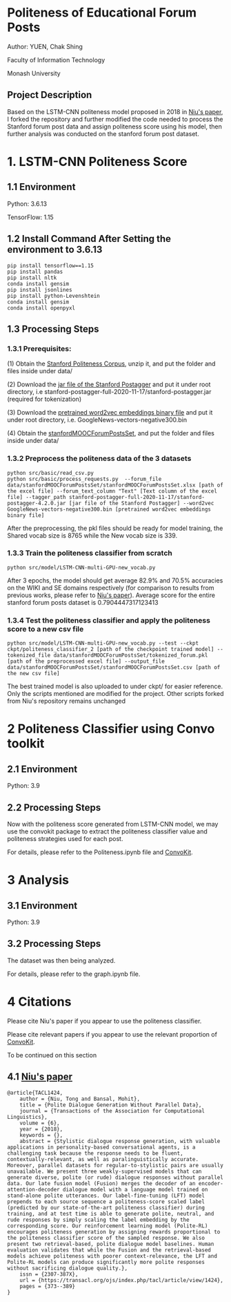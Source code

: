 # Politeness of Educational Forum Posts

Author: YUEN, Chak Shing

Faculty of Information Technology

Monash University

## Project Description

Based on the LSTM-CNN politeness model proposed in 2018 in [Niu's paper](https://arxiv.org/abs/1805.03162), I forked the repository and further modified the code needed to process the Stanford forum post data and assign politeness score using his model, then further analysis was conducted on the stanford forum post dataset.

# 1. LSTM-CNN Politeness Score

## 1.1 Environment
Python: 3.6.13

TensorFlow: 1.15

## 1.2 Install Command After Setting the environment to 3.6.13
```
pip install tensorflow==1.15
pip install pandas
pip install nltk
conda install gensim
pip install jsonlines
pip install python-Levenshtein
conda install gensim
conda install openpyxl
```

## 1.3 Processing Steps

### 1.3.1 Prerequisites:

(1) Obtain the [Stanford Politeness Corpus](http://www.cs.cornell.edu/~cristian/Politeness_files/Stanford_politeness_corpus.zip), unzip it, and put the folder and files inside under data/

(2) Download the [jar file of the Stanford Postagger](https://nlp.stanford.edu/software/tagger.shtml) and put it under root directory, i.e stanford-postagger-full-2020-11-17/stanford-postagger.jar (required for tokenization)

(3) Download the [pretrained word2vec embeddings binary file](https://drive.google.com/uc?export=download&confirm=wa0J&id=0B7XkCwpI5KDYNlNUTTlSS21pQmM) and put it under root directory, i.e. GoogleNews-vectors-negative300.bin

(4) Obtain the [stanfordMOOCForumPostsSet]([https://datastage.stanford.edu/StanfordMoocPosts](https://github.com/akshayka/edxclassify?tab=readme-ov-file)), and put the folder and files inside under data/

### 1.3.2 Preprocess the politeness data of the 3 datasets
```
python src/basic/read_csv.py
python src/basic/process_requests.py  --forum_file data/stanfordMOOCForumPostsSet/stanfordMOOCForumPostsSet.xlsx [path of the excel file] --forum_text_column "Text" [Text column of the excel file] --tagger_path stanford-postagger-full-2020-11-17/stanford-postagger-4.2.0.jar [jar file of the Stanford Postagger] --word2vec GoogleNews-vectors-negative300.bin [pretrained word2vec embeddings binary file]
```
After the preprocessing, the pkl files should be ready for model training, the Shared vocab size is 8765 while the New vocab size is 339.


### 1.3.3 Train the politeness classifier from scratch
```
python src/model/LSTM-CNN-multi-GPU-new_vocab.py
```
After 3 epochs, the model should get average 82.9% and 70.5% accuracies on the WIKI and SE domains respectively (for comparison to results from previous works, please refer to [Niu's paper](https://arxiv.org/abs/1805.03162)). 
Average score for the entire stanford forum posts dataset is 0.7904447317123413

### 1.3.4 Test the politeness classifier and apply the politeness score to a new csv file
```
python src/model/LSTM-CNN-multi-GPU-new_vocab.py --test --ckpt ckpt/politeness_classifier_2 [path of the checkpoint trained model] --tokenized_file data/stanfordMOOCForumPostsSet/tokenized_forum.pkl [path of the preprocessed excel file] --output_file data/stanfordMOOCForumPostsSet/stanfordMOOCForumPostsSet.csv [path of the new csv file]
```

The best trained model is also uploaded to under ckpt/ for easier reference.
Only the scripts mentioned are modified for the project. Other scripts forked from Niu's repository remains unchanged

# 2 Politeness Classifier using Convo toolkit

## 2.1 Environment
Python: 3.9

## 2.2 Processing Steps
Now with the politeness score generated from LSTM-CNN model, we may use the convokit package to extract the politeness classifier value and politeness strategies used for each post. 

For details, please refer to the Politeness.ipynb file and [ConvoKit](https://convokit.cornell.edu/). 

# 3 Analysis

## 3.1 Environment
Python: 3.9

## 3.2 Processing Steps
The dataset was then being analyzed.

For details, please refer to the graph.ipynb file.

# 4 Citations

Please cite Niu's paper if you appear to use the politeness classifier.

Please cite relevant papers if you appear to use the relevant proportion of [ConvoKit](https://convokit.cornell.edu/). 

To be continued on this section


## 4.1 [Niu's paper](https://arxiv.org/abs/1805.03162)

```
@article{TACL1424,
	author = {Niu, Tong and Bansal, Mohit},
	title = {Polite Dialogue Generation Without Parallel Data},
	journal = {Transactions of the Association for Computational Linguistics},
	volume = {6},
	year = {2018},
	keywords = {},
	abstract = {Stylistic dialogue response generation, with valuable applications in personality-based conversational agents, is a challenging task because the response needs to be fluent, contextually-relevant, as well as paralinguistically accurate. Moreover, parallel datasets for regular-to-stylistic pairs are usually unavailable. We present three weakly-supervised models that can generate diverse, polite (or rude) dialogue responses without parallel data. Our late fusion model (Fusion) merges the decoder of an encoder-attention-decoder dialogue model with a language model trained on stand-alone polite utterances. Our label-fine-tuning (LFT) model prepends to each source sequence a politeness-score scaled label (predicted by our state-of-the-art politeness classifier) during training, and at test time is able to generate polite, neutral, and rude responses by simply scaling the label embedding by the corresponding score. Our reinforcement learning model (Polite-RL) encourages politeness generation by assigning rewards proportional to the politeness classifier score of the sampled response. We also present two retrieval-based, polite dialogue model baselines. Human evaluation validates that while the Fusion and the retrieval-based models achieve politeness with poorer context-relevance, the LFT and Polite-RL models can produce significantly more polite responses without sacrificing dialogue quality.},
	issn = {2307-387X},
	url = {https://transacl.org/ojs/index.php/tacl/article/view/1424},
	pages = {373--389}
}
```
